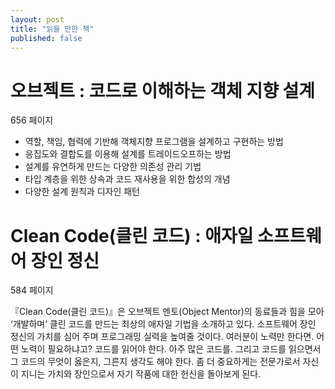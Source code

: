 ```yaml
---
layout: post
title: "읽을 만한 책"
published: false
---
```


# 오브젝트 : 코드로 이해하는 객체 지향 설계

656 페이지

* 역할, 책임, 협력에 기반해 객체지향 프로그램을 설계하고 구현하는 방법
* 응집도와 결합도를 이용해 설계를 트레이드오프하는 방법
* 설계를 유연하게 만드는 다양한 의존성 관리 기법
* 타입 계층을 위한 상속과 코드 재사용을 위한 합성의 개념
* 다양한 설계 원칙과 디자인 패턴


# Clean Code(클린 코드) : 애자일 소프트웨어 장인 정신

584 페이지

『Clean Code(클린 코드)』은 오브젝트 멘토(Object Mentor)의 동료들과 힘을 모아 ‘개발하며’ 클린 코드를 만드는 최상의 애자일 기법을 소개하고 있다. 소프트웨어 장인 정신의 가치를 심어 주며 프로그래밍 실력을 높여줄 것이다. 여러분이 노력만 한다면. 어떤 노력이 필요하냐고? 코드를 읽어야 한다. 아주 많은 코드를. 그리고 코드를 읽으면서 그 코드의 무엇이 옳은지, 그른지 생각도 해야 한다. 좀 더 중요하게는 전문가로서 자신이 지니는 가치와 장인으로서 자기 작품에 대한 헌신을 돌아보게 된다.